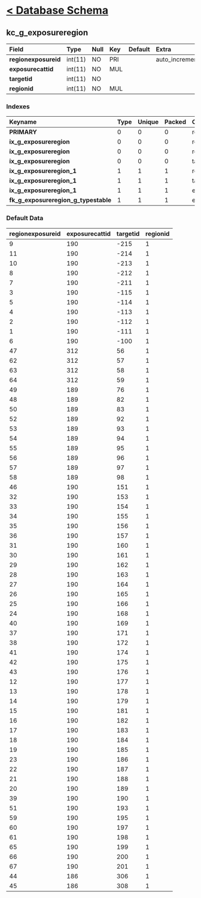 # [< Database Schema](DatabaseSchema.md) #

## kc\_g\_exposureregion ##
| **Field** | Type | Null | Key | Default | Extra | Comment |
|:----------|:-----|:-----|:----|:--------|:------|:--------|
| **regionexposureid** | int(11) | NO | PRI |  | auto\_increment |  |
| **exposurecattid** | int(11) | NO | MUL |  |  |  |
| **targetid** | int(11) | NO |  |  |  |  |
| **regionid** | int(11) | NO | MUL |  |  |  |


### Indexes ###
| **Keyname** | Type | Unique | Packed | Column | Seq | Cardinality | Collation | Null | Comment |
|:------------|:-----|:-------|:-------|:-------|:----|:------------|:----------|:-----|:--------|
| **PRIMARY** | 0 | 0 | 0 | regionexposureid | 1 | 67 | A | 0 | 0 |
| **ix\_g\_exposureregion** | 0 | 0 | 0 | regionid | 1 |  | A | 0 | 0 |
| **ix\_g\_exposureregion** | 0 | 0 | 0 | regionexposureid | 2 |  | A | 0 | 0 |
| **ix\_g\_exposureregion** | 0 | 0 | 0 | targetid | 3 | 67 | A | 0 | 0 |
| **ix\_g\_exposureregion\_1** | 1 | 1 | 1 | regionid | 1 |  | A | 1 | 1 |
| **ix\_g\_exposureregion\_1** | 1 | 1 | 1 | targetid | 2 |  | A | 1 | 1 |
| **ix\_g\_exposureregion\_1** | 1 | 1 | 1 | exposurecattid | 3 |  | A | 1 | 1 |
| **fk\_g\_exposureregion\_g\_typestable** | 1 | 1 | 1 | exposurecattid | 1 |  | A | 1 | 1 |


### Default Data ###
| regionexposureid | exposurecattid | targetid | regionid |
|:-----------------|:---------------|:---------|:---------|
| 9 | 190 | -215 | 1 |
| 11 | 190 | -214 | 1 |
| 10 | 190 | -213 | 1 |
| 8 | 190 | -212 | 1 |
| 7 | 190 | -211 | 1 |
| 3 | 190 | -115 | 1 |
| 5 | 190 | -114 | 1 |
| 4 | 190 | -113 | 1 |
| 2 | 190 | -112 | 1 |
| 1 | 190 | -111 | 1 |
| 6 | 190 | -100 | 1 |
| 47 | 312 | 56 | 1 |
| 62 | 312 | 57 | 1 |
| 63 | 312 | 58 | 1 |
| 64 | 312 | 59 | 1 |
| 49 | 189 | 76 | 1 |
| 48 | 189 | 82 | 1 |
| 50 | 189 | 83 | 1 |
| 52 | 189 | 92 | 1 |
| 53 | 189 | 93 | 1 |
| 54 | 189 | 94 | 1 |
| 55 | 189 | 95 | 1 |
| 56 | 189 | 96 | 1 |
| 57 | 189 | 97 | 1 |
| 58 | 189 | 98 | 1 |
| 46 | 190 | 151 | 1 |
| 32 | 190 | 153 | 1 |
| 33 | 190 | 154 | 1 |
| 34 | 190 | 155 | 1 |
| 35 | 190 | 156 | 1 |
| 36 | 190 | 157 | 1 |
| 31 | 190 | 160 | 1 |
| 30 | 190 | 161 | 1 |
| 29 | 190 | 162 | 1 |
| 28 | 190 | 163 | 1 |
| 27 | 190 | 164 | 1 |
| 26 | 190 | 165 | 1 |
| 25 | 190 | 166 | 1 |
| 24 | 190 | 168 | 1 |
| 40 | 190 | 169 | 1 |
| 37 | 190 | 171 | 1 |
| 38 | 190 | 172 | 1 |
| 41 | 190 | 174 | 1 |
| 42 | 190 | 175 | 1 |
| 43 | 190 | 176 | 1 |
| 12 | 190 | 177 | 1 |
| 13 | 190 | 178 | 1 |
| 14 | 190 | 179 | 1 |
| 15 | 190 | 181 | 1 |
| 16 | 190 | 182 | 1 |
| 17 | 190 | 183 | 1 |
| 18 | 190 | 184 | 1 |
| 19 | 190 | 185 | 1 |
| 23 | 190 | 186 | 1 |
| 22 | 190 | 187 | 1 |
| 21 | 190 | 188 | 1 |
| 20 | 190 | 189 | 1 |
| 39 | 190 | 190 | 1 |
| 51 | 190 | 193 | 1 |
| 59 | 190 | 195 | 1 |
| 60 | 190 | 197 | 1 |
| 61 | 190 | 198 | 1 |
| 65 | 190 | 199 | 1 |
| 66 | 190 | 200 | 1 |
| 67 | 190 | 201 | 1 |
| 44 | 186 | 306 | 1 |
| 45 | 186 | 308 | 1 |